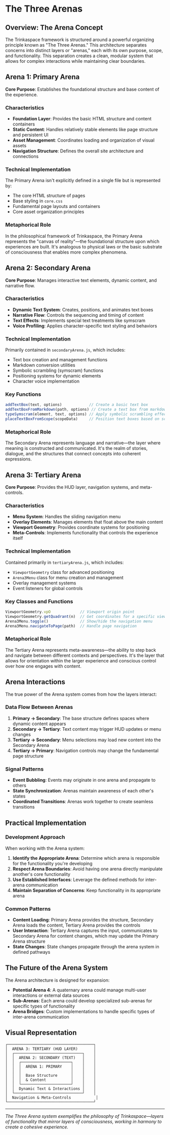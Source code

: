 # The Three Arenas

## Overview: The Arena Concept

The Trinkaspace framework is structured around a powerful organizing principle known as "The Three Arenas." This architecture separates concerns into distinct layers or "arenas," each with its own purpose, scope, and functionality. This separation creates a clean, modular system that allows for complex interactions while maintaining clear boundaries.

## Arena 1: Primary Arena

**Core Purpose**: Establishes the foundational structure and base content of the experience.

### Characteristics

- **Foundation Layer**: Provides the basic HTML structure and content containers
- **Static Content**: Handles relatively stable elements like page structure and persistent UI
- **Asset Management**: Coordinates loading and organization of visual assets
- **Navigation Structure**: Defines the overall site architecture and connections

### Technical Implementation

The Primary Arena isn't explicitly defined in a single file but is represented by:
- The core HTML structure of pages
- Base styling in `core.css`
- Fundamental page layouts and containers
- Core asset organization principles

### Metaphorical Role

In the philosophical framework of Trinkaspace, the Primary Arena represents the "canvas of reality"—the foundational structure upon which experiences are built. It's analogous to physical laws or the basic substrate of consciousness that enables more complex phenomena.

## Arena 2: Secondary Arena

**Core Purpose**: Manages interactive text elements, dynamic content, and narrative flow.

### Characteristics

- **Dynamic Text System**: Creates, positions, and animates text boxes
- **Narrative Flow**: Controls the sequencing and timing of content
- **Text Effects**: Implements special text treatments like symscram
- **Voice Profiling**: Applies character-specific text styling and behaviors

### Technical Implementation

Primarily contained in `secondaryArena.js`, which includes:
- Text box creation and management functions
- Markdown conversion utilities
- Symbolic scrambling (symscram) functions
- Positioning systems for dynamic elements
- Character voice implementation

### Key Functions

```javascript
addTextBox(text, options)            // Create a basic text box
addTextBoxFromMarkdown(path, options) // Create a text box from markdown
typeSymscram(element, text, options) // Apply symbolic scrambling effects
placeTextBoxFromScope(scopeData)     // Position text boxes based on scope data
```

### Metaphorical Role

The Secondary Arena represents language and narrative—the layer where meaning is constructed and communicated. It's the realm of stories, dialogue, and the structures that connect concepts into coherent expressions.

## Arena 3: Tertiary Arena

**Core Purpose**: Provides the HUD layer, navigation systems, and meta-controls.

### Characteristics

- **Menu System**: Handles the sliding navigation menu
- **Overlay Elements**: Manages elements that float above the main content
- **Viewport Geometry**: Provides coordinate systems for positioning
- **Meta-Controls**: Implements functionality that controls the experience itself

### Technical Implementation

Contained primarily in `tertiaryArena.js`, which includes:
- `ViewportGeometry` class for advanced positioning
- `Arena3Menu` class for menu creation and management
- Overlay management systems
- Event listeners for global controls

### Key Classes and Functions

```javascript
ViewportGeometry.vpO             // Viewport origin point
ViewportGeometry.getQuadrant(n)  // Get coordinates for a specific viewport quadrant
Arena3Menu.toggle()              // Show/hide the navigation menu
Arena3Menu.navigateToPage(path)  // Handle page navigation
```

### Metaphorical Role

The Tertiary Arena represents meta-awareness—the ability to step back and navigate between different contexts and perspectives. It's the layer that allows for orientation within the larger experience and conscious control over how one engages with content.

## Arena Interactions

The true power of the Arena system comes from how the layers interact:

### Data Flow Between Arenas

1. **Primary → Secondary**: The base structure defines spaces where dynamic content appears
2. **Secondary → Tertiary**: Text content may trigger HUD updates or menu changes
3. **Tertiary → Secondary**: Menu selections may load new content into the Secondary Arena
4. **Tertiary → Primary**: Navigation controls may change the fundamental page structure

### Signal Patterns

- **Event Bubbling**: Events may originate in one arena and propagate to others
- **State Synchronization**: Arenas maintain awareness of each other's states
- **Coordinated Transitions**: Arenas work together to create seamless transitions

## Practical Implementation

### Development Approach

When working with the Arena system:

1. **Identify the Appropriate Arena**: Determine which arena is responsible for the functionality you're developing
2. **Respect Arena Boundaries**: Avoid having one arena directly manipulate another's core functionality
3. **Use Established Interfaces**: Leverage the defined methods for inter-arena communication
4. **Maintain Separation of Concerns**: Keep functionality in its appropriate arena

### Common Patterns

- **Content Loading**: Primary Arena provides the structure, Secondary Arena loads the content, Tertiary Arena provides the controls
- **User Interaction**: Tertiary Arena captures the input, communicates to Secondary Arena for content changes, which may update the Primary Arena structure
- **State Changes**: State changes propagate through the arena system in defined pathways

## The Future of the Arena System

The Arena architecture is designed for expansion:

- **Potential Arena 4**: A quaternary arena could manage multi-user interactions or external data sources
- **Sub-Arenas**: Each arena could develop specialized sub-arenas for specific types of functionality
- **Arena Bridges**: Custom implementations to handle specific types of inter-arena communication

## Visual Representation

```
┌──────────────────────────────────────┐
│  ARENA 3: TERTIARY (HUD LAYER)       │
│  ┌──────────────────────────────┐    │
│  │  ARENA 2: SECONDARY (TEXT)   │    │
│  │  ┌──────────────────────┐    │    │
│  │  │  ARENA 1: PRIMARY    │    │    │
│  │  │                      │    │    │
│  │  │  Base Structure      │    │    │
│  │  │  & Content           │    │    │
│  │  └──────────────────────┘    │    │
│  │  Dynamic Text & Interactions │    │
│  └──────────────────────────────┘    │
│  Navigation & Meta-Controls           │
└──────────────────────────────────────┘
```

---

*The Three Arena system exemplifies the philosophy of Trinkaspace—layers of functionality that mirror layers of consciousness, working in harmony to create a cohesive experience.*
